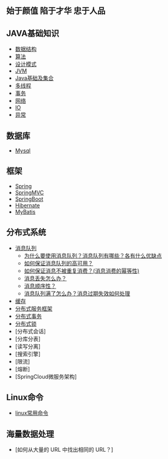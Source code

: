 ## 始于颜值 陷于才华 忠于人品
## JAVA基础知识
- [数据结构](./doc/数据结构)
- [算法](./doc/算法)
- [设计模式](./doc/设计模式)
- [JVM](./doc/jvm)
- [Java基础及集合](./doc/Java基础及集合)
- [多线程](./doc/多线程)
- [事务](./doc/事务)
- [网络](./doc/网络)
- [IO](./doc/IO)
- [异常](./doc/异常)

## 数据库
- [Mysql](./mysql)

## 框架
- [Spring](./doc/Spring-SpringMVC)
- [SpringMVC](./doc/SpringMVC)
- [SpringBoot](./doc/SpringBoot)
- [Hibernate](./doc/Hibernate)
- [MyBatis](./doc/MyBatis)

## 分布式系统
- [消息队列](./doc/消息队列)
    - [为什么要使用消息队列？消息队列有哪些？各有什么优缺点](./doc/消息队列)
    - [如何保证消息队列的高可用？](./doc/MQ集群)
    - [如何保证消息不被重复消费？(消息消费的幂等性)](./doc/消息幂等性)
    - [消息丢失怎么办？](./doc/消息丢失)
    - [消息顺序性？](./doc/消息消费顺序)
    - [消息队列满了怎么办？消息过期失效如何处理](./doc/消息过期失效)
- [缓存](./doc/缓存)
- [分布式服务框架](./linux常用命令)
- [分布式事务](./linux常用命令)
- [分布式锁](./doc/zookeeper)
- [分布式会话]
- [分库分表]
- [读写分离]
- [搜索引擎]
- [限流]
- [熔断]
- [SpringCloud微服务架构]

## Linux命令
- [linux常用命令](./doc/linux)

## 海量数据处理
- [如何从大量的 URL 中找出相同的 URL？]
